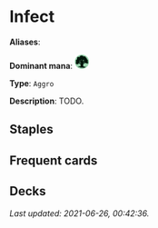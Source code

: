 # Infect

**Aliases**: 

**Dominant mana**: <img src="../resources/images/mana/G.png" width="25"/>

**Type**: `Aggro`

**Description**: TODO.

## **Staples**



## **Frequent cards**



## **Decks**



*Last updated: 2021-06-26, 00:42:36.*
